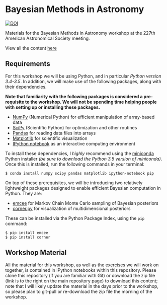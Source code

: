 # Bayesian Methods in Astronomy

[![DOI](https://zenodo.org/badge/doi/10.5281/zenodo.50993.svg)](http://dx.doi.org/10.5281/zenodo.50993)


Materials for the Bayesian Methods in Astronomy workshop at the 227th American Astronomical Society meeting.

View all the content [here](https://github.com/jakevdp/AAS227Workshop/blob/master/Index.ipynb)


## Requirements

For this workshop we will be using Python, and in particular *Python version 3.4-3.5*. In addition, we will make use of the following packages, along with their dependencies.

**Note that familiarity with the following packages is considered a pre-requisite to the workshop. We will not be spending time helping people with setting up or installing these packages.**

- [NumPy](http://numpy.org) (Numerical Python) for efficient manipulation of array-based data
- [SciPy](http://scipy.org) (Scientific Python) for optimization and other routines
- [Pandas](http://pandas.pydata.org) for reading data files into arrays
- [Matplotlib](http://matplotlib.org) for scientific visualization
- [IPython notebook](http://ipython.org) as an interactive computing environment

To install these dependencies, I *highly* recommend using the [miniconda](http://conda.pydata.org/miniconda.html) Python installer *(be sure to download the Python 3.5 version of miniconda)*. Once this is installed, run the following commands in your terminal:

```
$ conda install numpy scipy pandas matplotlib ipython-notebook pip
```

On top of these prerequisites, we will be introducing two relatively lightweight packages designed to enable efficient Bayesian computation in Python.
They are:

- [emcee](http://dan.iel.fm/emcee/) for Markov Chain Monte Carlo sampling of Bayesian posteriors
- [corner.py](https://pypi.python.org/pypi/corner/1.0.0) for visualization of multidimensional posteriors

These can be installed via the Python Package Index, using the ``pip`` command:

```
$ pip install emcee
$ pip install corner
```

## Workshop Material

All the material for this workshop, as well as the exercises we will work on together, is contained in IPython notebooks within this repository.
Please clone this repository (if you are familiar with Git) or download the zip file (link is to the right on the main repository page) to download this content; note that I will likely update the material in the days prior to the workshop, so please plan to git-pull or re-download the zip file the morning of the workshop.

